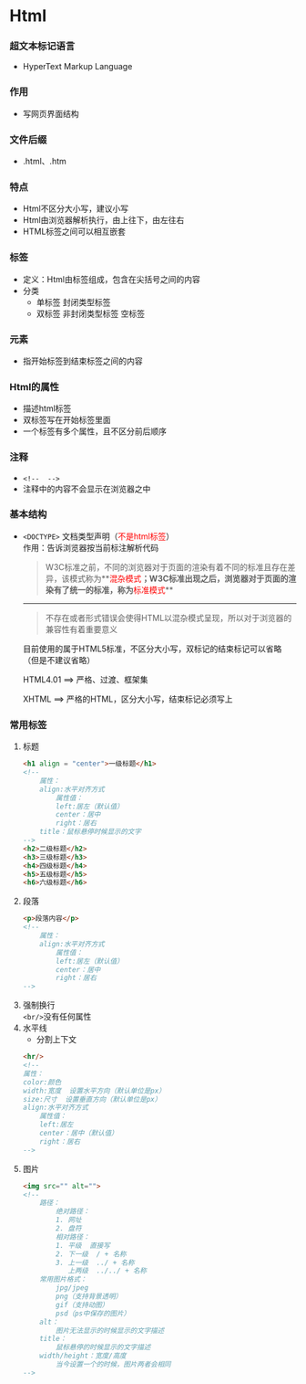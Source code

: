 # Html
### 超文本标记语言
- HyperText Markup Language
### 作用
- 写网页界面结构
### 文件后缀
- .html、.htm
### 特点
- Html不区分大小写，建议小写
- Html由浏览器解析执行，由上往下，由左往右
- HTML标签之间可以相互嵌套
### 标签
- 定义：Html由标签组成，包含在尖括号之间的内容
- 分类
    - 单标签 封闭类型标签
    - 双标签 非封闭类型标签 空标签
### 元素
- 指开始标签到结束标签之间的内容
### Html的属性
- 描述html标签
- 双标签写在开始标签里面
- 一个标签有多个属性，且不区分前后顺序 
### 注释
- `<!--  -->`
- 注释中的内容不会显示在浏览器之中
### 基本结构
- `<DOCTYPE>` 文档类型声明（<font color = red>不是html标签</font>）<br>
    作用：告诉浏览器按当前标注解析代码<br>
    > W3C标准之前，不同的浏览器对于页面的渲染有着不同的标准且存在差异，该模式称为**<font color = red>混杂模式</font>**；W3C标准出现之后，浏览器对于页面的渲染有了统一的标准，称为**<font color = red>标准模式</font>**
        
    <hr>

    > <!doctype>不存在或者形式错误会使得HTML以混杂模式呈现，所以<!doctype>对于浏览器的兼容性有着重要意义
        
    目前使用的<!doctype html>属于HTML5标准，不区分大小写，双标记的结束标记可以省略（但是不建议省略）

    HTML4.01 ==> 严格、过渡、框架集

    XHTML ==> 严格的HTML，区分大小写，结束标记必须写上
### 常用标签
1. 标题
    ```html
    <h1 align = "center">一级标题</h1>
    <!-- 
        属性：
        align:水平对齐方式
            属性值：
            left:居左（默认值）
            center：居中
            right：居右
        title：鼠标悬停时候显示的文字
    -->
    <h2>二级标题</h2>
    <h3>三级标题</h3>
    <h4>四级标题</h4>
    <h5>五级标题</h5>
    <h6>六级标题</h6>
    ```
2. 段落
    ```html
    <p>段落内容</p>
    <!-- 
        属性：
        align:水平对齐方式
            属性值：
            left:居左（默认值）
            center：居中
            right：居右
    -->
    ```
3. 强制换行<br/>
    `<br/>`没有任何属性
4. 水平线<br>
    - 分割上下文
    ```html
    <hr/>
    <!-- 
    属性：
    color:颜色
    width:宽度  设置水平方向（默认单位是px）
    size:尺寸  设置垂直方向（默认单位是px）
    align:水平对齐方式
        属性值：
        left:居左
        center：居中（默认值）
        right：居右
    -->        
    ```
5. 图片
    ```html
    <img src="" alt="">
    <!--
        路径：
            绝对路径：
            1. 网址
            2. 盘符
            相对路径：
            1. 平级  直接写
            2. 下一级  / + 名称
            3. 上一级  ../ + 名称
               上两级  ../../ + 名称
        常用图片格式：
            jpg/jpeg
            png（支持背景透明）
            gif（支持动图）
            psd（ps中保存的图片）
        alt：
            图片无法显示的时候显示的文字描述
        title：
            鼠标悬停的时候显示的文字描述
        width/height：宽度/高度
            当今设置一个的时候，图片两者会相同
    -->
    ```
    